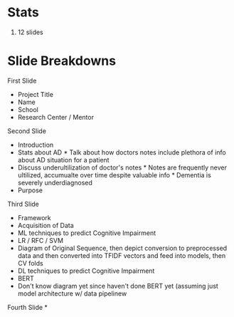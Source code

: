 # Stats
1. 12 slides

# Slide Breakdowns

First Slide
  * Project Title
  * Name
  * School
  * Research Center / Mentor

Second Slide
  * Introduction
   * Stats about AD
    * Talk about how doctors notes include plethora of info about AD situation for a patient
   * Discuss underultilization of doctor's notes
    * Notes are frequently never ultilized, accumualte over time despite valuable info 
    * Dementia is severely underdiagnosed
   * Purpose

Third Slide
 * Framework
  * Acquisition of Data
  * ML techniques to predict Cognitive Impairment
   * LR / RFC / SVM
   * Diagram of Original Sequence, then depict conversion to preprocessed data and then converted into TFIDF vectors and feed into models, then CV folds 
  * DL techniques to predict Cognitive Impairment
   * BERT
   * Don't know diagram yet since haven't done BERT yet (assuming just model architecture w/ data pipelinew

Fourth Slide
 * 
